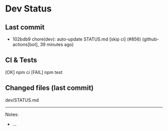 # Dev Status

## Last commit
- 102bdb9 chore(dev): auto-update STATUS.md [skip ci] (#856) (github-actions[bot], 39 minutes ago)
## CI & Tests
[OK] npm ci
[FAIL] npm test

## Changed files (last commit)
dev/STATUS.md

---
Notes:
- ...
